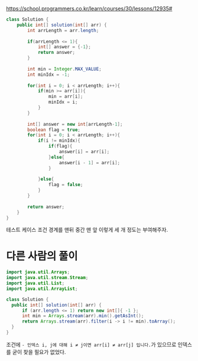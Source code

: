 https://school.programmers.co.kr/learn/courses/30/lessons/12935#
```java
class Solution {
    public int[] solution(int[] arr) {
        int arrLength = arr.length;
        
        if(arrLength <= 1){
            int[] answer = {-1};
            return answer;
        }
        
        int min = Integer.MAX_VALUE;
        int minIdx = -1;
        
        for(int i = 0; i < arrLength; i++){
            if(min >= arr[i]){
                min = arr[i];
                minIdx = i;
            }
        }
        
        int[] answer = new int[arrLength-1];
        boolean flag = true;
        for(int i = 0; i < arrLength; i++){
            if(i != minIdx){
                if(flag){
                    answer[i] = arr[i];    
                }else{
                    answer[i - 1] = arr[i];
                }
                
            }else{
                flag = false;
            }
        }
        
        return answer;
    }
}
```
테스트 케이스 조건 경계를 맨뒤 중간 맨 앞 이렇게 세 개 정도는 부여해주자.

# 다른 사람의 풀이
```java 
import java.util.Arrays;
import java.util.stream.Stream;
import java.util.List;
import java.util.ArrayList;

class Solution {
  public int[] solution(int[] arr) {
      if (arr.length <= 1) return new int[]{ -1 };
      int min = Arrays.stream(arr).min().getAsInt();
      return Arrays.stream(arr).filter(i -> i != min).toArray();
  }
}
```
조건에 `- 인덱스 i, j에 대해 i ≠ j이면 arr[i] ≠ arr[j] 입니다.`가 있으므로 인덱스를 굳이 찾을 필요가 없었다.